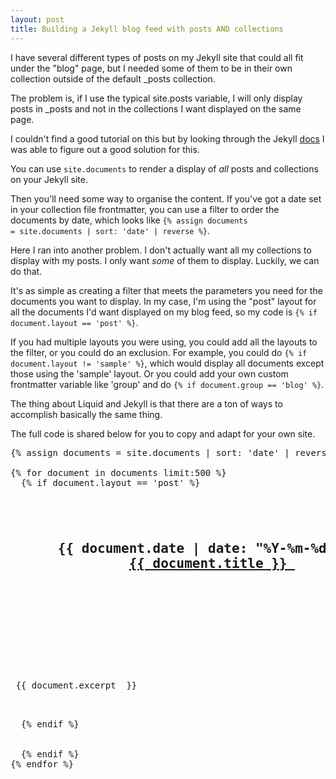 ```yaml
---
layout: post
title: Building a Jekyll blog feed with posts AND collections
---
```


I have several different types of posts on my Jekyll site that could all fit under the "blog" page, but I needed some of them to be 
in their own collection outside of the default _posts collection. 

The problem is, if I use the typical site.posts variable, I will only display posts in _posts and not in the collections I want displayed on the same page.

I couldn't find a good tutorial on this but by looking through the Jekyll [docs](https://jekyllrb.com/docs/variables/ ) I was able to figure out a good solution for this.

You can use <code>site.documents</code> to render a display of *all* posts and collections on your Jekyll site.

Then you'll need some way to organise the content. If you've got a date set in your collection file frontmatter, you can use a filter to order the documents by date, which looks like <code>{% assign documents = site.documents | sort: 'date' | reverse %}</code>.

Here I ran into another problem. I don't actually want all my collections to display with my posts. I only want *some* of them to display. Luckily, we can do that.

It's as simple as creating a filter that meets the parameters you need for the documents you want to display. In my case, I'm using the "post" layout for all the documents I'd want displayed on my blog feed, so 
my code is <code>{% if document.layout == 'post' %}</code>.

If you had multiple layouts you were using, you could add all the layouts to the filter, or you could do an exclusion. For example, you could do <code>{% if document.layout != 'sample' %}</code>, which would display all documents except those using the 'sample' layout. Or you could add your own custom frontmatter variable like 'group' and do
<code>{% if document.group == 'blog' %}</code>.

The thing about Liquid and Jekyll is that there are a ton of ways to accomplish basically the same thing.

The full code is shared below for you to copy and adapt for your own site.

<pre>
{% assign documents = site.documents | sort: 'date' | reverse %}

{% for document in documents limit:500 %}
  {% if document.layout == 'post' %}
<div class="post-stub">
       <h2>
      <span class="date hidden-xs">{{ document.date | date: "%Y-%m-%d" }}    </span>
            <span class="title">   <a href="{{ document.url | relative_url }}">{{ document.title }} </a>
         </span>
       
       
       </h2>
       
        <p class="p-content"> {{ document.excerpt  }} </p>         
         
  {% endif %}           
 </div> 
  {% endif %}   
{% endfor %}
</pre>
